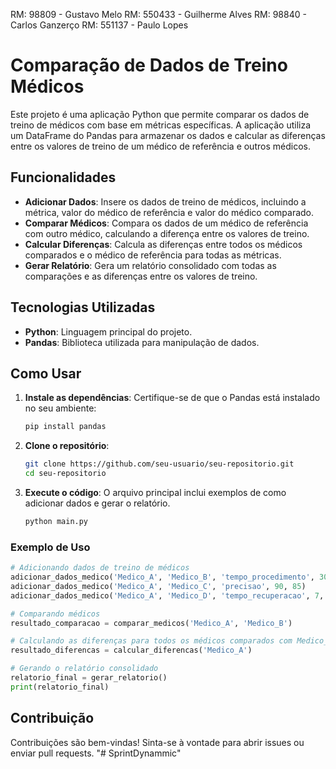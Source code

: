 RM: 98809 - Gustavo Melo
RM: 550433 - Guilherme Alves
RM: 98840 - Carlos Ganzerço
RM: 551137 - Paulo Lopes
# Comparação de Dados de Treino Médicos

Este projeto é uma aplicação Python que permite comparar os dados de treino de médicos com base em métricas específicas. A aplicação utiliza um DataFrame do Pandas para armazenar os dados e calcular as diferenças entre os valores de treino de um médico de referência e outros médicos.

## Funcionalidades

- **Adicionar Dados**: Insere os dados de treino de médicos, incluindo a métrica, valor do médico de referência e valor do médico comparado.
- **Comparar Médicos**: Compara os dados de um médico de referência com outro médico, calculando a diferença entre os valores de treino.
- **Calcular Diferenças**: Calcula as diferenças entre todos os médicos comparados e o médico de referência para todas as métricas.
- **Gerar Relatório**: Gera um relatório consolidado com todas as comparações e as diferenças entre os valores de treino.

## Tecnologias Utilizadas

- **Python**: Linguagem principal do projeto.
- **Pandas**: Biblioteca utilizada para manipulação de dados.

## Como Usar

1. **Instale as dependências**:
   Certifique-se de que o Pandas está instalado no seu ambiente:
   ```bash
   pip install pandas
   ```

2. **Clone o repositório**:
   ```bash
   git clone https://github.com/seu-usuario/seu-repositorio.git
   cd seu-repositorio
   ```

3. **Execute o código**:
   O arquivo principal inclui exemplos de como adicionar dados e gerar o relatório.
   ```bash
   python main.py
   ```

### Exemplo de Uso

```python
# Adicionando dados de treino de médicos
adicionar_dados_medico('Medico_A', 'Medico_B', 'tempo_procedimento', 30, 35)
adicionar_dados_medico('Medico_A', 'Medico_C', 'precisao', 90, 85)
adicionar_dados_medico('Medico_A', 'Medico_D', 'tempo_recuperacao', 7, 6)

# Comparando médicos
resultado_comparacao = comparar_medicos('Medico_A', 'Medico_B')

# Calculando as diferenças para todos os médicos comparados com Medico_A
resultado_diferencas = calcular_diferencas('Medico_A')

# Gerando o relatório consolidado
relatorio_final = gerar_relatorio()
print(relatorio_final)
```

## Contribuição

Contribuições são bem-vindas! Sinta-se à vontade para abrir issues ou enviar pull requests.
"# SprintDynammic" 
